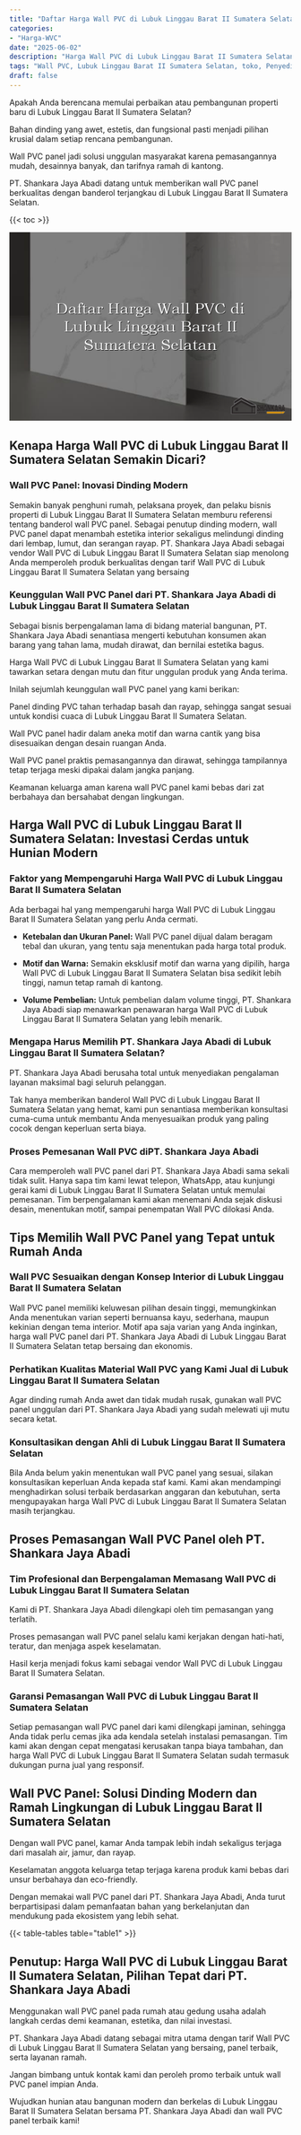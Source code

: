 ```yaml
---
title: "Daftar Harga Wall PVC di Lubuk Linggau Barat II Sumatera Selatan"
categories: 
- "Harga-WVC"
date: "2025-06-02"
description: "Harga Wall PVC di Lubuk Linggau Barat II Sumatera Selatan bagi tempat tinggal, kantor, serta gerai. Panel berkualitas, variasi motif, variasi warna menarik, dengan layanan pemasangan ditangani oleh teknisi profesional serta kepastian resmi!|Servis penyediaan Wall PVC di Lubuk Linggau Barat II Sumatera Selatan untuk kebutuhan rumah, office, atau ritel, beserta produk unggulan dan pemasangan oleh tim profesional serta jaminan resmi.|Alternatif Wall PVC di Lubuk Linggau Barat II Sumatera Selatan yang andal bagi rumah, kantor, dan gerai, dengan panel terbaik dan penempatan oleh tenaga ahli berpengalaman serta kepastian resmi.|Distribusi Wall PVC di Lubuk Linggau Barat II Sumatera Selatan bagi tempat tinggal, office, dan toko, dengan material berkualitas dan instalasi dikerjakan oleh teknisi ahli, lengkap beserta kepastian resmi.}"
tags: "Wall PVC, Lubuk Linggau Barat II Sumatera Selatan, toko, Penyedia, distributor"
draft: false
---
```


Apakah Anda berencana memulai perbaikan atau pembangunan properti baru di Lubuk Linggau Barat II Sumatera Selatan?

Bahan dinding yang awet, estetis, dan fungsional pasti menjadi pilihan krusial dalam setiap rencana pembangunan.

Wall PVC panel jadi solusi unggulan masyarakat karena pemasangannya mudah, desainnya banyak, dan tarifnya ramah di kantong.

PT. Shankara Jaya Abadi datang untuk memberikan wall PVC panel berkualitas dengan banderol terjangkau di Lubuk Linggau Barat II Sumatera Selatan.

{{< toc >}}

![Daftar Harga Wall PVC di Lubuk Linggau Barat II Sumatera Selatan](/images/Harga-WVC/Daftar-Harga-Wall-PVC-di-Lubuk-Linggau-Barat-II-Sumatera-Selatan.png)


## Kenapa Harga Wall PVC di Lubuk Linggau Barat II Sumatera Selatan Semakin Dicari?

### Wall PVC Panel: Inovasi Dinding Modern

Semakin banyak penghuni rumah, pelaksana proyek, dan pelaku bisnis properti di Lubuk Linggau Barat II Sumatera Selatan memburu referensi tentang banderol wall PVC panel. Sebagai penutup dinding modern, wall PVC panel dapat menambah estetika interior sekaligus melindungi dinding dari lembap, lumut, dan serangan rayap. PT. Shankara Jaya Abadi sebagai vendor Wall PVC di Lubuk Linggau Barat II Sumatera Selatan siap menolong Anda memperoleh produk berkualitas dengan tarif Wall PVC di Lubuk Linggau Barat II Sumatera Selatan yang bersaing

### Keunggulan Wall PVC Panel dari PT. Shankara Jaya Abadi di Lubuk Linggau Barat II Sumatera Selatan

Sebagai bisnis berpengalaman lama di bidang material bangunan, PT. Shankara Jaya Abadi senantiasa mengerti kebutuhan konsumen akan barang yang tahan lama, mudah dirawat, dan bernilai estetika bagus.

Harga Wall PVC di Lubuk Linggau Barat II Sumatera Selatan yang kami tawarkan setara dengan mutu dan fitur unggulan produk yang Anda terima.

Inilah sejumlah keunggulan wall PVC panel yang kami berikan:

Panel dinding PVC tahan terhadap basah dan rayap, sehingga sangat sesuai untuk kondisi cuaca di Lubuk Linggau Barat II Sumatera Selatan.

Wall PVC panel hadir dalam aneka motif dan warna cantik yang bisa disesuaikan dengan desain ruangan Anda.

Wall PVC panel praktis pemasangannya dan dirawat, sehingga tampilannya tetap terjaga meski dipakai dalam jangka panjang.

Keamanan keluarga aman karena wall PVC panel kami bebas dari zat berbahaya dan bersahabat dengan lingkungan.

## Harga Wall PVC di Lubuk Linggau Barat II Sumatera Selatan: Investasi Cerdas untuk Hunian Modern

### Faktor yang Mempengaruhi Harga Wall PVC di Lubuk Linggau Barat II Sumatera Selatan

Ada berbagai hal yang mempengaruhi harga Wall PVC di Lubuk Linggau Barat II Sumatera Selatan yang perlu Anda cermati.

- **Ketebalan dan Ukuran Panel:** Wall PVC panel dijual dalam beragam tebal dan ukuran, yang tentu saja menentukan pada harga total produk.

- **Motif dan Warna:** Semakin eksklusif motif dan warna yang dipilih, harga Wall PVC di Lubuk Linggau Barat II Sumatera Selatan bisa sedikit lebih tinggi, namun tetap ramah di kantong.

- **Volume Pembelian:** Untuk pembelian dalam volume tinggi, PT. Shankara Jaya Abadi siap menawarkan penawaran harga Wall PVC di Lubuk Linggau Barat II Sumatera Selatan yang lebih menarik.

### Mengapa Harus Memilih PT. Shankara Jaya Abadi di Lubuk Linggau Barat II Sumatera Selatan?

PT. Shankara Jaya Abadi berusaha total untuk menyediakan pengalaman layanan maksimal bagi seluruh pelanggan.

Tak hanya memberikan banderol Wall PVC di Lubuk Linggau Barat II Sumatera Selatan yang hemat, kami pun senantiasa memberikan konsultasi cuma-cuma untuk membantu Anda menyesuaikan produk yang paling cocok dengan keperluan serta biaya.

### Proses Pemesanan Wall PVC diPT. Shankara Jaya Abadi

Cara memperoleh wall PVC panel dari PT. Shankara Jaya Abadi sama sekali tidak sulit. Hanya sapa tim kami lewat telepon, WhatsApp, atau kunjungi gerai kami di Lubuk Linggau Barat II Sumatera Selatan untuk memulai pemesanan. Tim berpengalaman kami akan menemani Anda sejak diskusi desain, menentukan motif, sampai penempatan Wall PVC dilokasi Anda.

## Tips Memilih Wall PVC Panel yang Tepat untuk Rumah Anda

### Wall PVC Sesuaikan dengan Konsep Interior di Lubuk Linggau Barat II Sumatera Selatan

Wall PVC panel memiliki keluwesan pilihan desain tinggi, memungkinkan Anda menentukan varian seperti bernuansa kayu, sederhana, maupun kekinian dengan tema interior. Motif apa saja varian yang Anda inginkan, harga wall PVC panel dari PT. Shankara Jaya Abadi di Lubuk Linggau Barat II Sumatera Selatan tetap bersaing dan ekonomis.

### Perhatikan Kualitas Material Wall PVC yang Kami Jual di Lubuk Linggau Barat II Sumatera Selatan

Agar dinding rumah Anda awet dan tidak mudah rusak, gunakan wall PVC panel unggulan dari PT. Shankara Jaya Abadi yang sudah melewati uji mutu secara ketat.

### Konsultasikan dengan Ahli di Lubuk Linggau Barat II Sumatera Selatan

Bila Anda belum yakin menentukan wall PVC panel yang sesuai, silakan konsultasikan keperluan Anda kepada staf kami. Kami akan mendampingi menghadirkan solusi terbaik berdasarkan anggaran dan kebutuhan, serta mengupayakan harga Wall PVC di Lubuk Linggau Barat II Sumatera Selatan masih terjangkau.

## Proses Pemasangan Wall PVC Panel oleh PT. Shankara Jaya Abadi

### Tim Profesional dan Berpengalaman Memasang Wall PVC di Lubuk Linggau Barat II Sumatera Selatan

Kami di PT. Shankara Jaya Abadi dilengkapi oleh tim pemasangan yang terlatih.

Proses pemasangan wall PVC panel selalu kami kerjakan dengan hati-hati, teratur, dan menjaga aspek keselamatan.

Hasil kerja menjadi fokus kami sebagai vendor Wall PVC di Lubuk Linggau Barat II Sumatera Selatan.

### Garansi Pemasangan Wall PVC di Lubuk Linggau Barat II Sumatera Selatan

Setiap pemasangan wall PVC panel dari kami dilengkapi jaminan, sehingga Anda tidak perlu cemas jika ada kendala setelah instalasi pemasangan. Tim kami akan dengan cepat mengatasi kerusakan tanpa biaya tambahan, dan harga Wall PVC di Lubuk Linggau Barat II Sumatera Selatan sudah termasuk dukungan purna jual yang responsif.

## Wall PVC Panel: Solusi Dinding Modern dan Ramah Lingkungan di Lubuk Linggau Barat II Sumatera Selatan

Dengan wall PVC panel, kamar Anda tampak lebih indah sekaligus terjaga dari masalah air, jamur, dan rayap.

Keselamatan anggota keluarga tetap terjaga karena produk kami bebas dari unsur berbahaya dan eco-friendly.

Dengan memakai wall PVC panel dari PT. Shankara Jaya Abadi, Anda turut berpartisipasi dalam pemanfaatan bahan yang berkelanjutan dan mendukung pada ekosistem yang lebih sehat.

{{< table-tables table="table1" >}}

## Penutup: Harga Wall PVC di Lubuk Linggau Barat II Sumatera Selatan, Pilihan Tepat dari PT. Shankara Jaya Abadi

Menggunakan wall PVC panel pada rumah atau gedung usaha adalah langkah cerdas demi keamanan, estetika, dan nilai investasi.

PT. Shankara Jaya Abadi datang sebagai mitra utama dengan tarif Wall PVC di Lubuk Linggau Barat II Sumatera Selatan yang bersaing, panel terbaik, serta layanan ramah.

Jangan bimbang untuk kontak kami dan peroleh promo terbaik untuk wall PVC panel impian Anda.

Wujudkan hunian atau bangunan modern dan berkelas di Lubuk Linggau Barat II Sumatera Selatan bersama PT. Shankara Jaya Abadi dan wall PVC panel terbaik kami!
